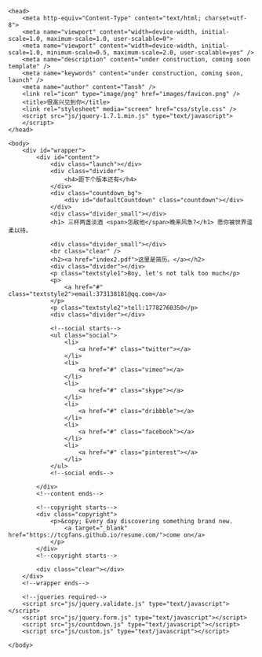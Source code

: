 <html lang="zh-CN">

	<head>
		<meta http-equiv="Content-Type" content="text/html; charset=utf-8">
		<meta name="viewport" content="width=device-width, initial-scale=1.0, maximum-scale=1.0, user-scalable=0">
		<meta name="viewport" content="width=device-width, initial-scale=1.0, minimum-scale=0.5, maximum-scale=2.0, user-scalable=yes" />
		<meta name="description" content="under construction, coming soon template" />
		<meta name="keywords" content="under construction, coming soon, launch" />
		<meta name="author" content="Tansh" />
		<link rel="icon" type="image/png" href="images/favicon.png" />
		<title>很高兴见到你</title>
		<link rel="stylesheet" media="screen" href="css/style.css" />
		<script src="js/jquery-1.7.1.min.js" type="text/javascript">
		</script>
	</head>

	<body>
		<div id="wrapper">
			<div id="content">
				<div class="launch"></div>
				<div class="divider">
					<h4>距下个版本还有</h4>
				</div>
				<div class="countdown_bg">
					<div id="defaultCountdown" class="countdown"></div>
				</div>
				<div class="divider_small"></div>
				<h1> 三杯两盏淡酒 <span>怎敌他</span>晚来风急?</h1> 愿你被世界温柔以待。

				<div class="divider_small"></div>
				<br class="clear" />
				<h2><a href="index2.pdf">这里是简历。</a></h2>
				<div class="divider"></div>
				<p class="textstyle1">Boy, let's not talk too much</p>
				<p>
					<a href="#" class="textstyle2">email:373138181@qq.com</a>
				</p>
				<p class="textstyle2">tell:17782760350</p>
				<div class="divider"></div>

				<!--social starts-->
				<ul class="social">
					<li>
						<a href="#" class="twitter"></a>
					</li>
					<li>
						<a href="#" class="vimeo"></a>
					</li>
					<li>
						<a href="#" class="skype"></a>
					</li>
					<li>
						<a href="#" class="dribbble"></a>
					</li>
					<li>
						<a href="#" class="facebook"></a>
					</li>
					<li>
						<a href="#" class="pinterest"></a>
					</li>
				</ul>
				<!--social ends-->

			</div>
			<!--content ends-->

			<!--copyright starts-->
			<div class="copyright">
				<p>&copy; Every day discovering something brand new.
					<a target="_blank" href="https://tcgfans.github.io/resume.com/">come on</a>
				</p>
			</div>
			<!--copyright starts-->

			<div class="clear"></div>
		</div>
		<!--wrapper ends-->

		<!--jqueries required-->
		<script src="js/jquery.validate.js" type="text/javascript"></script>
		<script src="js/jquery.form.js" type="text/javascript"></script>
		<script src="js/countdown.js" type="text/javascript"></script>
		<script src="js/custom.js" type="text/javascript"></script>

	</body>
</html>
